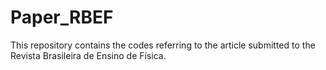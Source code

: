 # Paper_RBEF
This repository contains the codes referring to the article submitted to the Revista Brasileira de Ensino de Física.

